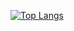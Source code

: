 [![Top Langs](https://github-readme-stats.vercel.app/api/top-langs/?username=soulmotion21&layout=compact&count_private=true)](https://github.com/anuraghazra/github-readme-stats) <!-- ![Soulmotion21's GitHub stats](https://github-readme-stats.vercel.app/api?username=soulmotion21&show_icons=true&theme=radical&count_private=true) -->



<!--
**soulmotion21/soulmotion21** is a ✨ _special_ ✨ repository because its `README.md` (this file) appears on your GitHub profile.

Here are some ideas to get you started:

- 🔭 I’m currently working on ...
- 🌱 I’m currently learning ...
- 👯 I’m looking to collaborate on ...
- 🤔 I’m looking for help with ...
- 💬 Ask me about ...
- 📫 How to reach me: ...
- 😄 Pronouns: ...
- ⚡ Fun fact: ...
-->
